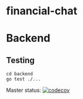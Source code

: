 # financial-chat


# Backend

## Testing 

```shell script
cd backend
go test ./...
```

Master status:
[![codecov](https://codecov.io/gh/cristianchaparroa/financial-chat/branch/master/graph/badge.svg)](https://codecov.io/gh/cristianchaparroa/financial-chat)
